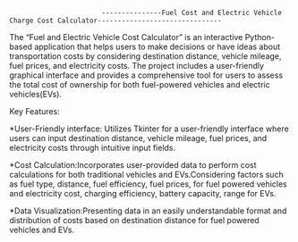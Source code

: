                            ---------------Fuel Cost and Electric Vehicle Charge Cost Calculator-------------------------------






The “Fuel and Electric Vehicle Cost Calculator” is an interactive Python-based application that helps users to make decisions or have ideas about transportation costs by considering destination distance, vehicle mileage, fuel prices, and electricity costs. The project includes a user-friendly graphical interface and provides a comprehensive tool for users to assess the total cost of ownership for both fuel-powered vehicles and electric vehicles(EVs).

Key Features:


*User-Friendly interface: Utilizes Tkinter for a user-friendly interface where users can input destination distance, vehicle mileage, fuel prices, and electricity costs through intuitive input fields.


*Cost Calculation:Incorporates user-provided data to perform cost calculations for both traditional vehicles and EVs.Considering factors such as fuel type, distance, fuel efficiency, fuel prices, for fuel powered 
    vehicles and electricity cost, charging efficiency, battery capacity, range for EVs.

  
*Data Visualization:Presenting data in an easily understandable format and distribution of costs based on destination distance for fuel powered vehicles and EVs.

